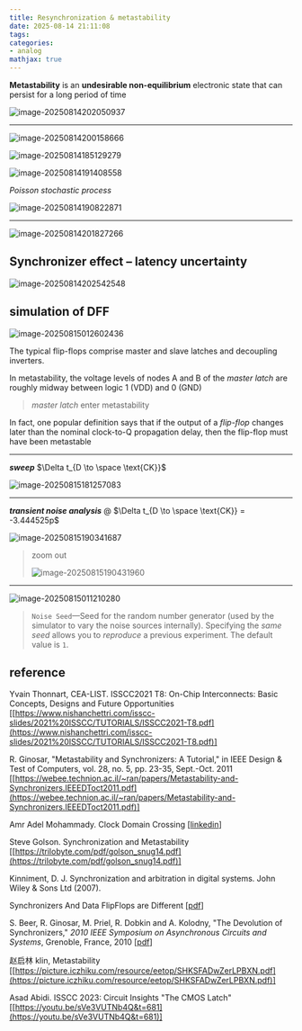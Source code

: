 ```yaml
---
title: Resynchronization & metastability
date: 2025-08-14 21:11:08
tags:
categories:
- analog
mathjax: true
---
```


**Metastability** is an **undesirable non-equilibrium** electronic state that can persist for a long period of time

![image-20250814202050937](resync/image-20250814202050937.png)

---

![image-20250814200158666](resync/image-20250814200158666.png)



![image-20250814185129279](resync/image-20250814185129279.png)



![image-20250814191408558](resync/image-20250814191408558.png)



*Poisson stochastic process*

![image-20250814190822871](resync/image-20250814190822871.png)

---

![image-20250814201827266](resync/image-20250814201827266.png)



## Synchronizer effect – latency uncertainty

![image-20250814202542548](resync/image-20250814202542548.png)

## simulation of DFF

![image-20250815012602436](resync/image-20250815012602436.png)

The typical flip-flops comprise master and slave latches and decoupling inverters.

In metastability, the voltage levels of nodes A and B of the *master latch* are roughly midway between logic 1 (VDD) and 0 (GND)

> *master latch* enter metastability


In fact, one popular definition says that if the output of a *flip-flop* changes later than the nominal clock-to-Q propagation delay, then the flip-flop must have been metastable


---

***sweep*** $\Delta t_{D \to \space \text{CK}}$

![image-20250815181257083](resync/image-20250815181257083.png)


---

***transient noise analysis*** @ $\Delta t_{D \to \space \text{CK}} = -3.444525p$

![image-20250815190341687](resync/image-20250815190341687.png)

> zoom out
>
> ![image-20250815190431960](resync/image-20250815190431960.png)

---



![image-20250815011210280](resync/image-20250815011210280.png)



> `Noise Seed`—Seed for the random number generator (used by the simulator to vary the noise sources internally). Specifying the *same seed* allows you to *reproduce* a previous experiment. The default value is `1`.



## reference

Yvain Thonnart, CEA-LIST. ISSCC2021 T8: On-Chip Interconnects: Basic Concepts, Designs and Future Opportunities [[https://www.nishanchettri.com/isscc-slides/2021%20ISSCC/TUTORIALS/ISSCC2021-T8.pdf](https://www.nishanchettri.com/isscc-slides/2021%20ISSCC/TUTORIALS/ISSCC2021-T8.pdf)]

R. Ginosar, "Metastability and Synchronizers: A Tutorial," in IEEE Design & Test of Computers, vol. 28, no. 5, pp. 23-35, Sept.-Oct. 2011 [[https://webee.technion.ac.il/~ran/papers/Metastability-and-Synchronizers.IEEEDToct2011.pdf](https://webee.technion.ac.il/~ran/papers/Metastability-and-Synchronizers.IEEEDToct2011.pdf)]

Amr Adel Mohammady. Clock Domain Crossing [[linkedin](https://www.linkedin.com/posts/amradelm_clock-domain-crossing-all-parts-activity-7245373317526818816-tiO8?utm_source=share&utm_medium=member_desktop&rcm=ACoAAD-cuiIBDJ62eh9q3qTSSdslYXr-XMd8TGw)]

Steve Golson. Synchronization and Metastability [[https://trilobyte.com/pdf/golson_snug14.pdf](https://trilobyte.com/pdf/golson_snug14.pdf)]

Kinniment, D. J. Synchronization and arbitration in digital systems. John Wiley & Sons Ltd (2007).

Synchronizers And Data FlipFlops are Different [[pdf](https://ee.usc.edu/async2015/web/wp-content/uploads/2015/03/S1_P4_ASYNC2015IndustrialPaperDFF.pdf)]

S. Beer, R. Ginosar, M. Priel, R. Dobkin and A. Kolodny, "The Devolution of Synchronizers," *2010 IEEE Symposium on Asynchronous Circuits and Systems*, Grenoble, France, 2010 [[pdf](https://kolodny.net.technion.ac.il/files/2016/07/The-devolution-of-synchronizers-ASYNC-2010.pdf)]

赵启林 klin, Metastability [[https://picture.iczhiku.com/resource/eetop/SHKSFADwZerLPBXN.pdf](https://picture.iczhiku.com/resource/eetop/SHKSFADwZerLPBXN.pdf)]

Asad Abidi. ISSCC 2023: Circuit Insights "The CMOS Latch" [[https://youtu.be/sVe3VUTNb4Q&t=681](https://youtu.be/sVe3VUTNb4Q&t=681)]

